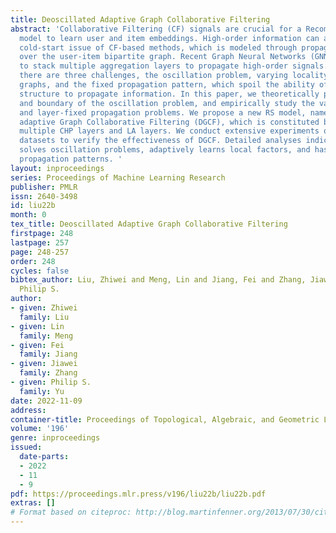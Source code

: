 ```yaml
---
title: Deoscillated Adaptive Graph Collaborative Filtering
abstract: 'Collaborative Filtering (CF) signals are crucial for a Recommender System (RS)
  model to learn user and item embeddings. High-order information can alleviate the
  cold-start issue of CF-based methods, which is modeled through propagating the information
  over the user-item bipartite graph. Recent Graph Neural Networks (GNNs) propose
  to stack multiple aggregation layers to propagate high-order signals.  However,
  there are three challenges, the oscillation problem, varying locality of bipartite
  graphs, and the fixed propagation pattern, which spoil the ability of the multi-layer
  structure to propagate information. In this paper, we theoretically prove the existence
  and boundary of the oscillation problem, and empirically study the varying locality
  and layer-fixed propagation problems. We propose a new RS model, named as Deoscillated
  adaptive Graph Collaborative Filtering (DGCF), which is constituted by stacking
  multiple CHP layers and LA layers. We conduct extensive experiments on real-world
  datasets to verify the effectiveness of DGCF. Detailed analyses indicate that DGCF
  solves oscillation problems, adaptively learns local factors, and has layer-wise
  propagation patterns. '
layout: inproceedings
series: Proceedings of Machine Learning Research
publisher: PMLR
issn: 2640-3498
id: liu22b
month: 0
tex_title: Deoscillated Adaptive Graph Collaborative Filtering
firstpage: 248
lastpage: 257
page: 248-257
order: 248
cycles: false
bibtex_author: Liu, Zhiwei and Meng, Lin and Jiang, Fei and Zhang, Jiawei and Yu,
  Philip S.
author:
- given: Zhiwei
  family: Liu
- given: Lin
  family: Meng
- given: Fei
  family: Jiang
- given: Jiawei
  family: Zhang
- given: Philip S.
  family: Yu
date: 2022-11-09
address:
container-title: Proceedings of Topological, Algebraic, and Geometric Learning 2022
volume: '196'
genre: inproceedings
issued:
  date-parts:
  - 2022
  - 11
  - 9
pdf: https://proceedings.mlr.press/v196/liu22b/liu22b.pdf
extras: []
# Format based on citeproc: http://blog.martinfenner.org/2013/07/30/citeproc-yaml-for-bibliographies/
---
```

